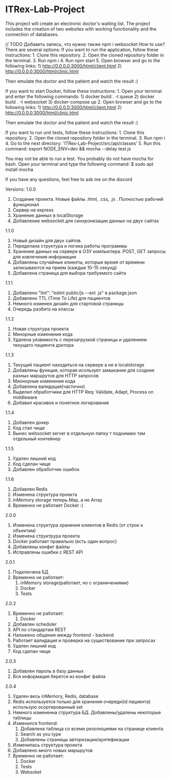 # ITRex-Lab-Project
This project will create an electronic doctor's waiting list. The project includes the creation of two websites with working functionality and the connection of databases.

// TODO Добавить запись, что нужно также npm i websocket
How to use? There are several options:
  If you want to run the application, follow these instructions: 
    1. Сlone this repository.
    2. Open the cloned repository folder in the terminal.
    3. Run npm i
    4. Run npm start
    5. Open browser and go to the following links:
     1) http://0.0.0.0:3000/html/client.html
     2) http://0.0.0.0:3000/html/clinic.html

  Then emulate the doctor and the patient and watch the result :) 
    
  If you want to start Docker, follow these instructions:
    1. Open your terminal and enter the following commands:
     1) docker build . -t queue
     2) docker build . -t websocket
     3) docker-compose up
    2. Open browser and go to the following links:
     1) http://0.0.0.0:3000/html/client.html
     2) http://0.0.0.0:3000/html/clinic.html

  Then emulate the doctor and the patient and watch the result :) 

  If you want to run unit tests, follow these instructions:
    1. Сlone this repository.
    2. Open the cloned repository folder in the terminal.
    3. Run npm i 
    4. Go to the next directory: 'ITRex-Lab-Project/src/api/classes'
    5. Run this command: export NODE_ENV=dev && mocha --delay test.js

  You may not be able to run a test. You probably do not have mocha for bash.
   Open your terminal and type the following command: $ sudo apt install mocha


If you have any questions, feel free to ask me on the discord

Versions:
 1.0.0
  1) Создание проекта. Новые файлы .html, .css, .js . Полностью рабочий функционал
  2) Сервер на express
  3) Хранение данных в localStorage
  4) Добавление websocket для синхронизации данных на двух сайтах

 1.1.0
  1) Новый дизайн для двух сайтов. 
  2) Переделана структура и логика работы программы
  3) Хранение данных на сервере в ОЗУ компьютера. POST, GET запросы для извлечения информации
  4) Добавлены случайные клиенты, которые время от времени записываются на прием (каждые 10-15 секунд)
  5) Добавлена страница для выбора требуемого сайта

 1.1.1
  1) Добавлено "lint": "eslint public/js --ext .js" в package.json
  2) Добавлено TTL (Time To Life) для пациентов
  3) Немного изменен дизайн для стартовой страницы
  4) Очередь разбита на классы

 1.1.2
  1) Новая структура проекта
  2) Минорные изменения кода
  3) Удалена уязвимость с перезагрузкой страницы и удалением текущего пациента доктора

 1.1.3
  1) Текущий пациент находиться на сервере а не в localstorage
  2) Добавлены функция, которая исользует замыкание для создние разных маршрутов для HTTP запросов
  3) Мионорные изменения кода
  4) Добавлена валидация(частично)
  5) Выделил обработчики для HTTP Req: Validate, Adapt, Process on middleware
  6) Добавил красивое и понятное логирование
  
 1.1.4
  1) Добавлен докер
  2) Код стал чище
  3) Вынес websocket server в отдельную папку т поднимаю там отдельный контейнер
  
 1.1.5
  1) Удален лишний код
  2) Код сделан чище
  3) Добавлен обработчик ошибок

 1.1.6
  1) Добавлен Redis
  2) Изменена структура проекта
  3) inMemory storage теперь Map, а не Array
  4) Временно не работает Docker :(

 2.0.0
  1) Изменена структура хранения клиентов в Redis (от строк к объектам)
  2) Изменена структрура проекта 
  3) Docker работает правильно (есть один вопрос)
  4) Добавлены конфиг файлы
  5) Исправлены ошибки с REST API
  
 2.0.1
  1) Подключена БД
  2) Временно не работает:
      1. inMemory storage(работает, но с ограничениями)
      2. Docker
      3. Tests

 2.0.2
  1) Временно не работает:
      1. Docker
  2) Добавлен scheduler
  3) API по стандартам REST
  4) Налажено общение между frontend - backend
  5) Работает валидация и проверка на существование при запросах
  6) Удален лишний код
  7) Код сделан чище

 2.0.3
  1) Добавлен пароль в базу данных
  2) Вся информация берется из конфиг файла

 2.0.4
  1) Удален весь inMemory, Redis, database 
  2) Redis используется только для хранения очереди(id пациента) использую осортированный set
  3) Немного измененна структура БД. Добавлены/удалены некоторые таблицы
  4) Изменился frontend:
      1. Добавлена таблица со всеми резолюциями на странице клиента
      2. Search as you type
      3. Добавлены страницы авторизации/аунтефикации
  5) Изменилась структура проекта
  6) Добавлено много новых маршрутов
  7) Временно не работает:
      1. Docker
      2. Tests
      3. Websoket
  